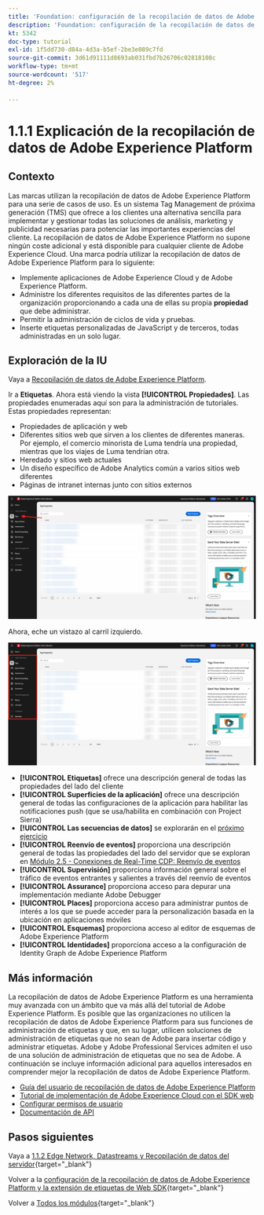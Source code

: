 ```yaml
---
title: 'Foundation: configuración de la recopilación de datos de Adobe Experience Platform y la extensión de Web SDK: explicación de la recopilación de datos de Adobe Experience Platform'
description: 'Foundation: configuración de la recopilación de datos de Adobe Experience Platform y la extensión de Web SDK: explicación de la recopilación de datos de Adobe Experience Platform'
kt: 5342
doc-type: tutorial
exl-id: 1f5dd730-d84a-4d3a-b5ef-2be3e089c7fd
source-git-commit: 3d61d91111d8693ab031fbd7b26706c02818108c
workflow-type: tm+mt
source-wordcount: '517'
ht-degree: 2%

---
```


# 1.1.1 Explicación de la recopilación de datos de Adobe Experience Platform

## Contexto

Las marcas utilizan la recopilación de datos de Adobe Experience Platform para una serie de casos de uso. Es un sistema Tag Management de próxima generación (TMS) que ofrece a los clientes una alternativa sencilla para implementar y gestionar todas las soluciones de análisis, marketing y publicidad necesarias para potenciar las importantes experiencias del cliente. La recopilación de datos de Adobe Experience Platform no supone ningún coste adicional y está disponible para cualquier cliente de Adobe Experience Cloud. Una marca podría utilizar la recopilación de datos de Adobe Experience Platform para lo siguiente:

- Implemente aplicaciones de Adobe Experience Cloud y de Adobe Experience Platform.
- Administre los diferentes requisitos de las diferentes partes de la organización proporcionando a cada una de ellas su propia **propiedad** que debe administrar.
- Permitir la administración de ciclos de vida y pruebas.
- Inserte etiquetas personalizadas de JavaScript y de terceros, todas administradas en un solo lugar.

## Exploración de la IU

Vaya a [Recopilación de datos de Adobe Experience Platform](https://experience.adobe.com/#/data-collection/).

Ir a **Etiquetas**. Ahora está viendo la vista **[!UICONTROL Propiedades]**. Las propiedades enumeradas aquí son para la administración de tutoriales. Estas propiedades representan:

- Propiedades de aplicación y web
- Diferentes sitios web que sirven a los clientes de diferentes maneras. Por ejemplo, el comercio minorista de Luma tendría una propiedad, mientras que los viajes de Luma tendrían otra.
- Heredado y sitios web actuales
- Un diseño específico de Adobe Analytics común a varios sitios web diferentes
- Páginas de intranet internas junto con sitios externos

![Vista de propiedades de Launch](./images/launch1.png)

Ahora, eche un vistazo al carril izquierdo.

![Iniciar carril izquierdo](./images/launch2.png)

- **[!UICONTROL Etiquetas]** ofrece una descripción general de todas las propiedades del lado del cliente
- **[!UICONTROL Superficies de la aplicación]** ofrece una descripción general de todas las configuraciones de la aplicación para habilitar las notificaciones push (que se usa/habilita en combinación con Project Sierra)
- **[!UICONTROL Las secuencias de datos]** se explorarán en el [próximo ejercicio](./ex2.md)
- **[!UICONTROL Reenvío de eventos]** proporciona una descripción general de todas las propiedades del lado del servidor que se exploran en [Módulo 2.5 - Conexiones de Real-Time CDP: Reenvío de eventos](./../../../../modules/delivery-activation/rtcdp-b2c/rtcdpb2c-5/aep-data-collection-ssf.md)
- **[!UICONTROL Supervisión]** proporciona información general sobre el tráfico de eventos entrantes y salientes a través del reenvío de eventos
- **[!UICONTROL Assurance]** proporciona acceso para depurar una implementación mediante Adobe Debugger
- **[!UICONTROL Places]** proporciona acceso para administrar puntos de interés a los que se puede acceder para la personalización basada en la ubicación en aplicaciones móviles
- **[!UICONTROL Esquemas]** proporciona acceso al editor de esquemas de Adobe Experience Platform
- **[!UICONTROL Identidades]** proporciona acceso a la configuración de Identity Graph de Adobe Experience Platform

## Más información

La recopilación de datos de Adobe Experience Platform es una herramienta muy avanzada con un ámbito que va más allá del tutorial de Adobe Experience Platform. Es posible que las organizaciones no utilicen la recopilación de datos de Adobe Experience Platform para sus funciones de administración de etiquetas y que, en su lugar, utilicen soluciones de administración de etiquetas que no sean de Adobe para insertar código y administrar etiquetas. Adobe y Adobe Professional Services admiten el uso de una solución de administración de etiquetas que no sea de Adobe.
A continuación se incluye información adicional para aquellos interesados en comprender mejor la recopilación de datos de Adobe Experience Platform.

- [Guía del usuario de recopilación de datos de Adobe Experience Platform](https://experienceleague.adobe.com/docs/experience-platform/tags/home.html?lang=es)
- [Tutorial de implementación de Adobe Experience Cloud con el SDK web](https://experienceleague.adobe.com/docs/platform-learn/implement-web-sdk/overview.html?lang=es)
- [Configurar permisos de usuario](https://experienceleague.adobe.com/docs/experience-platform/tags/admin/user-permissions.html)
- [Documentación de API](https://developer.adobelaunch.com/api/)

## Pasos siguientes

Vaya a [1.1.2 Edge Network, Datastreams y Recopilación de datos del servidor](./ex2.md){target="_blank"}

Volver a la [configuración de la recopilación de datos de Adobe Experience Platform y la extensión de etiquetas de Web SDK](./data-ingestion-launch-web-sdk.md){target="_blank"}

Volver a [Todos los módulos](./../../../../overview.md){target="_blank"}
